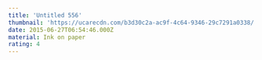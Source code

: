 ```yaml
---
title: 'Untitled 556'
thumbnail: 'https://ucarecdn.com/b3d30c2a-ac9f-4c64-9346-29c7291a0338/'
date: 2015-06-27T06:54:46.000Z
material: Ink on paper
rating: 4
---
```

